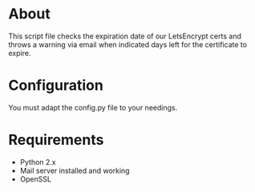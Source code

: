 # About
This script file checks the expiration date of our LetsEncrypt certs and throws a warning via email when indicated days left for the certificate to expire.

# Configuration
You must adapt the config.py file to your needings.

# Requirements
* Python 2.x
* Mail server installed and working
* OpenSSL
